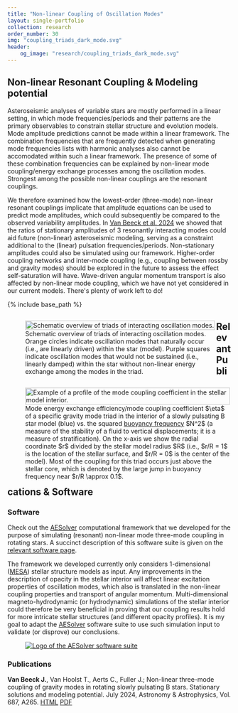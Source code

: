 ```yaml
---
title: "Non-linear Coupling of Oscillation Modes"
layout: single-portfolio
collection: research
order_number: 30
img: "coupling_triads_dark_mode.svg"
header:
    og_image: "research/coupling_triads_dark_mode.svg"
---
```


## Non-linear Resonant Coupling & Modeling potential

Asteroseismic analyses of variable stars are mostly performed in a linear setting, in which mode frequencies/periods and their patterns are the primary observables to constrain stellar structure and evolution models.
Mode amplitude predictions cannot be made within a linear framework.
The combination frequencies that are frequently detected when generating mode frequencies lists with harmonic analyses also cannot be accomodated within such a linear framework.
The presence of some of these combination frequencies can be explained by non-linear mode coupling/energy exchange processes among the oscillation modes.
Strongest among the possible non-linear couplings are the resonant couplings.

We therefore examined how the lowest-order (three-mode) non-linear resonant couplings implicate that amplitude equations can be used to predict mode amplitudes, which could subsequently be compared to the observed variability amplitudes.
In [Van Beeck et al. 2024](https://www.aanda.org/articles/aa/full_html/2024/07/aa48369-23/aa48369-23.html) we showed that the ratios of stationary amplitudes of 3 resonantly interacting modes could aid future (non-linear) asteroseismic modeling, serving as a constraint additional to the (linear) pulsation frequencies/periods.
Non-stationary amplitudes could also be simulated using our framework.
Higher-order coupling networks and inter-mode coupling (e.g., coupling between rossby and gravity modes) should be explored in the future to assess the effect self-saturation will have.
Wave-driven angular momentum transport is also affected by non-linear mode coupling, which we have not yet considered in our current models.
There's plenty of work left to do!

{% include base_path %}

<div class="container">
<figure style="display:table; float:left; margin-right:3px;">
  <a href="{{ '/images/research/coupling_triads_dark_mode.svg' | prepend: base_path }}" class="image-popup" title="Schematic overview of triads of interacting oscillation modes.">
    <img src="{{ '/images/research/coupling_triads_dark_mode.svg' | prepend: base_path }}" alt="Schematic overview of triads of interacting oscillation modes." style="width:100%; height:auto;">
  </a>
  <figcaption style="display: table-caption; caption-side: bottom;">Schematic overview of triads of interacting oscillation modes. Orange circles indicate oscillation modes that naturally occur (i.e., are linearly driven) within the star (model). Purple squares indicate oscillation modes that would not be sustained (i.e., linearly damped) within the star without non-linear energy exchange among the modes in the triad.</figcaption>
</figure>
<figure style="display:table; float:left; margin-right:3px;">
  <a href="{{ '/images/research/mode_coupling/coupling_profile.svg' | prepend: base_path }}" class="image-popup" title="Example of a profile of the mode coupling coefficient in the stellar model interior.">
    <img src="{{ '/images/research/mode_coupling/coupling_profile.svg' | prepend: base_path }}" alt="Example of a profile of the mode coupling coefficient in the stellar model interior." style="width:100%; height:auto;">
  </a>
  <figcaption style="display: table-caption; caption-side: bottom;">Mode energy exchange efficiency/mode coupling coefficient $\eta$ of a specific gravity mode triad in the interior of a slowly pulsating B star model (blue) vs. the squared <a href='https://en.wikipedia.org/wiki/Brunt–Väisälä_frequency'>buoyancy frequency</a> $N^2$ (a measure of the stability of a fluid to vertical displacements; it is a measure of stratification). On the x-axis we show the radial coordinate $r$ divided by the stellar model radius $R$ (i.e., $r/R = 1$ is the location of the stellar surface, and $r/R = 0$ is the center of the model). Most of the coupling for this triad occurs just above the stellar core, which is denoted by the large jump in buoyancy frequency near $r/R \approx 0.1$.</figcaption>
</figure>
</div>

## Relevant Publications & Software

### Software

Check out the [AESolver](https://github.com/JVB11/AESolver) computational framework that we developed for the purpose of simulating (resonant) non-linear mode three-mode coupling in rotating stars.
A succinct description of this software suite is given on the [relevant software page](https://jvb11.github.io/software/AESolver/).

The framework we developed currently only considers 1-dimensional ([MESA](https://docs.mesastar.org/en/stable/)) stellar structure models as input.
Any improvements in the description of opacity in the stellar interior will affect linear excitation properties of oscillation modes, which also is translated in the non-linear coupling properties and transport of angular momentum.
Multi-dimensional magneto-hydrodynamic (or hydrodynamic) simulations of the stellar interior could therefore be very beneficial in proving that our coupling results hold for more intricate stellar structures (and different opacity profiles).
It is my goal to adapt the [AESolver](https://github.com/JVB11/AESolver) software suite to use such simulation input to validate (or disprove) our conclusions.

<figure>
  <a href="{{ '/images/software/aesolver/AE_solver_logo.png' | prepend: base_path }}" class="image-popup">
    <img src="{{ '/images/software/aesolver/AE_solver_logo.png' | prepend: base_path }}" alt="Logo of the AESolver software suite">
  </a>
</figure>

### Publications

**Van Beeck J.**, Van Hoolst T., Aerts C., Fuller J.; Non-linear three-mode coupling of gravity modes in rotating slowly pulsating B stars. Stationary solutions and modeling potential. July 2024, Astronomy & Astrophysics, Vol. 687, A265. [HTML](https://www.aanda.org/articles/aa/full_html/2024/07/aa48369-23/aa48369-23.html) [PDF](https://www.aanda.org/articles/aa/pdf/2024/07/aa48369-23.pdf)

